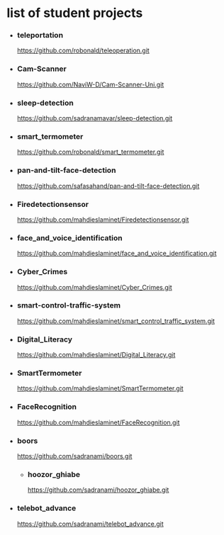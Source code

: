 # list of student projects 



- ### teleportation
    https://github.com/robonald/teleoperation.git

- ### Cam-Scanner
    https://github.com/NaviW-D/Cam-Scanner-Uni.git

- ### sleep-detection
   https://github.com/sadranamavar/sleep-detection.git

- ### smart_termometer 
    https://github.com/robonald/smart_termometer.git
  
- ### pan-and-tilt-face-detection
    https://github.com/safasahand/pan-and-tilt-face-detection.git
  
- ### Firedetectionsensor
    https://github.com/mahdieslaminet/Firedetectionsensor.git

- ### face_and_voice_identification
    https://github.com/mahdieslaminet/face_and_voice_identification.git

- ### Cyber_Crimes
    https://github.com/mahdieslaminet/Cyber_Crimes.git

- ### smart-control-traffic-system
    https://github.com/mahdieslaminet/smart_control_traffic_system.git

- ### Digital_Literacy
    https://github.com/mahdieslaminet/Digital_Literacy.git

- ### SmartTermometer
    https://github.com/mahdieslaminet/SmartTermometer.git

- ### FaceRecognition
  https://github.com/mahdieslaminet/FaceRecognition.git
  
- ### boors
    https://github.com/sadranami/boors.git

  - ### hoozor_ghiabe
      https://github.com/sadranami/hoozor_ghiabe.git
    
- ### telebot_advance
    https://github.com/sadranami/telebot_advance.git

